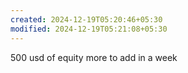 ```yaml
---
created: 2024-12-19T05:20:46+05:30
modified: 2024-12-19T05:21:08+05:30
---
```


500 usd of equity more to add in a week
